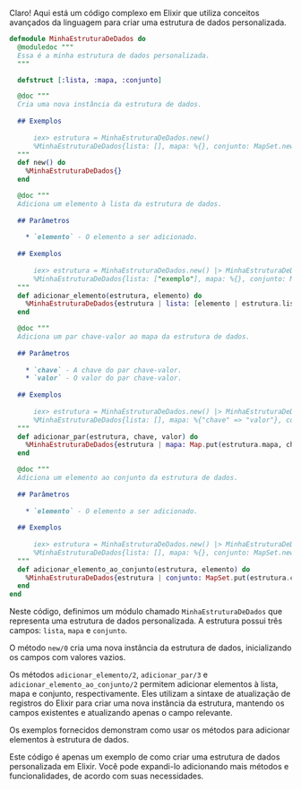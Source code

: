 Claro! Aqui está um código complexo em Elixir que utiliza conceitos avançados da linguagem para criar uma estrutura de dados personalizada.

```elixir
defmodule MinhaEstruturaDeDados do
  @moduledoc """
  Essa é a minha estrutura de dados personalizada.
  """

  defstruct [:lista, :mapa, :conjunto]

  @doc """
  Cria uma nova instância da estrutura de dados.
  
  ## Exemplos
  
      iex> estrutura = MinhaEstruturaDeDados.new()
      %MinhaEstruturaDeDados{lista: [], mapa: %{}, conjunto: MapSet.new()}
  """
  def new() do
    %MinhaEstruturaDeDados{}
  end

  @doc """
  Adiciona um elemento à lista da estrutura de dados.
  
  ## Parâmetros
  
    * `elemento` - O elemento a ser adicionado.
  
  ## Exemplos
  
      iex> estrutura = MinhaEstruturaDeDados.new() |> MinhaEstruturaDeDados.adicionar_elemento("exemplo")
      %MinhaEstruturaDeDados{lista: ["exemplo"], mapa: %{}, conjunto: MapSet.new()}
  """
  def adicionar_elemento(estrutura, elemento) do
    %MinhaEstruturaDeDados{estrutura | lista: [elemento | estrutura.lista]}
  end

  @doc """
  Adiciona um par chave-valor ao mapa da estrutura de dados.
  
  ## Parâmetros
  
    * `chave` - A chave do par chave-valor.
    * `valor` - O valor do par chave-valor.
  
  ## Exemplos
  
      iex> estrutura = MinhaEstruturaDeDados.new() |> MinhaEstruturaDeDados.adicionar_par("chave", "valor")
      %MinhaEstruturaDeDados{lista: [], mapa: %{"chave" => "valor"}, conjunto: MapSet.new()}
  """
  def adicionar_par(estrutura, chave, valor) do
    %MinhaEstruturaDeDados{estrutura | mapa: Map.put(estrutura.mapa, chave, valor)}
  end

  @doc """
  Adiciona um elemento ao conjunto da estrutura de dados.
  
  ## Parâmetros
  
    * `elemento` - O elemento a ser adicionado.
  
  ## Exemplos
  
      iex> estrutura = MinhaEstruturaDeDados.new() |> MinhaEstruturaDeDados.adicionar_elemento_ao_conjunto("exemplo")
      %MinhaEstruturaDeDados{lista: [], mapa: %{}, conjunto: MapSet.new(~w(exemplo))}
  """
  def adicionar_elemento_ao_conjunto(estrutura, elemento) do
    %MinhaEstruturaDeDados{estrutura | conjunto: MapSet.put(estrutura.conjunto, elemento)}
  end
end
```

Neste código, definimos um módulo chamado `MinhaEstruturaDeDados` que representa uma estrutura de dados personalizada. A estrutura possui três campos: `lista`, `mapa` e `conjunto`.

O método `new/0` cria uma nova instância da estrutura de dados, inicializando os campos com valores vazios.

Os métodos `adicionar_elemento/2`, `adicionar_par/3` e `adicionar_elemento_ao_conjunto/2` permitem adicionar elementos à lista, mapa e conjunto, respectivamente. Eles utilizam a sintaxe de atualização de registros do Elixir para criar uma nova instância da estrutura, mantendo os campos existentes e atualizando apenas o campo relevante.

Os exemplos fornecidos demonstram como usar os métodos para adicionar elementos à estrutura de dados.

Este código é apenas um exemplo de como criar uma estrutura de dados personalizada em Elixir. Você pode expandi-lo adicionando mais métodos e funcionalidades, de acordo com suas necessidades.